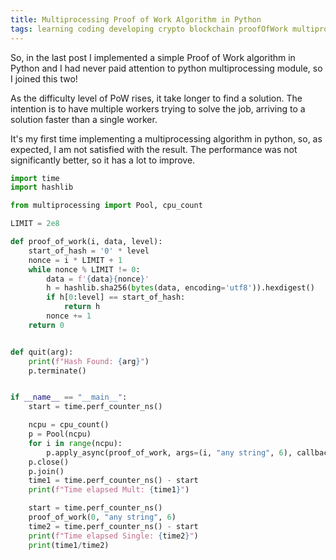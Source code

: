 ```yaml
---
title: Multiprocessing Proof of Work Algorithm in Python
tags: learning coding developing crypto blockchain proofOfWork multiprocessing
---
```


So, in the last post I implemented a simple Proof of Work algorithm in Python and I had never paid attention to python multiprocessing module, so I joined this two!

As the difficulty level of PoW rises, it take longer to find a solution. The intention is to have multiple workers trying to solve the job, arriving to a solution faster than a single worker.

It's my first time implementing a multiprocessing algorithm in python, so, as expected, I am not satisfied with the result. The performance was not significantly better, so it has a lot to improve.


```python
import time
import hashlib

from multiprocessing import Pool, cpu_count

LIMIT = 2e8

def proof_of_work(i, data, level):
    start_of_hash = '0' * level
    nonce = i * LIMIT + 1
    while nonce % LIMIT != 0:
        data = f'{data}{nonce}'
        h = hashlib.sha256(bytes(data, encoding='utf8')).hexdigest()
        if h[0:level] == start_of_hash:
            return h
        nonce += 1
    return 0


def quit(arg):
    print(f"Hash Found: {arg}")
    p.terminate()


if __name__ == "__main__":
    start = time.perf_counter_ns()

    ncpu = cpu_count()
    p = Pool(ncpu)
    for i in range(ncpu):
        p.apply_async(proof_of_work, args=(i, "any string", 6), callback=quit)
    p.close()
    p.join()
    time1 = time.perf_counter_ns() - start
    print(f"Time elapsed Mult: {time1}")

    start = time.perf_counter_ns()
    proof_of_work(0, "any string", 6)
    time2 = time.perf_counter_ns() - start
    print(f"Time elapsed Single: {time2}")
    print(time1/time2)

```
